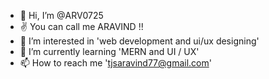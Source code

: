 - 👋 Hi, I’m @ARV0725
- ✌️ You can call me ARAVIND !!
- 👀 I’m interested in 'web development and ui/ux designing'
- 🌱 I’m currently learning 'MERN and UI / UX'
- 📫 How to reach me 'tjsaravind77@gmail.com'

<!---
ARV0725/ARV0725 is a ✨ special ✨ repository because its `README.md` (this file) appears on your GitHub profile.
You can click the Preview link to take a look at your changes.
--->
